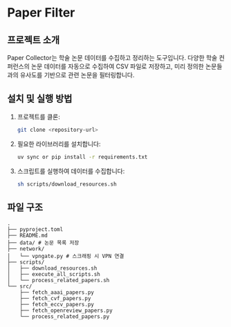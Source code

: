 # Paper Filter

## 프로젝트 소개
Paper Collector는 학술 논문 데이터를 수집하고 정리하는 도구입니다. 다양한 학술 컨퍼런스의 논문 데이터를 자동으로 수집하여 CSV 파일로 저장하고, 미리 정의한 논문들과의 유사도를 기반으로 관련 논문을 필터링합니다.

## 설치 및 실행 방법
1. 프로젝트를 클론:
   ```bash
   git clone <repository-url>
   ```
2. 필요한 라이브러리를 설치합니다:
   ```bash
   uv sync or pip install -r requirements.txt
   ```
3. 스크립트를 실행하여 데이터를 수집합니다:
   ```bash
   sh scripts/download_resources.sh
   ```

## 파일 구조

```
.
├── pyproject.toml
├── README.md
├── data/ # 논문 목록 저장
├── network/
│   └── vpngate.py # 스크래핑 시 VPN 연결
├── scripts/
│   ├── download_resources.sh 
│   ├── execute_all_scripts.sh
│   └── process_related_papers.sh
└── src/
    ├── fetch_aaai_papers.py
    ├── fetch_cvf_papers.py
    ├── fetch_eccv_papers.py
    ├── fetch_openreview_papers.py
    └── process_related_papers.py
```